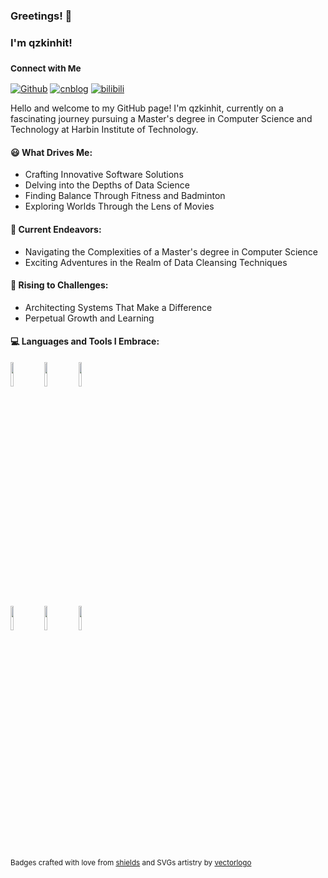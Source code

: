 ### Greetings! 👋
### I'm qzkinhit!
### <sub>Connect with Me<sub/>

[![Github](https://img.shields.io/badge/-Github-000?style=flat&logo=Github&logoColor=white)](https://github.com/qzkinhit)
[![cnblog](https://img.shields.io/badge/-Cnblog-c0134?style=flat&logo=C&logoColor=white)](https://www.cnblogs.com/zekaiblogs)
[![bilibili](https://img.shields.io/badge/-Bilibili-c11?style=flat&logo=bilibili&logoColor=blue)](https://space.bilibili.com/290960774/article)
  
Hello and welcome to my GitHub page! I'm qzkinhit, currently on a fascinating journey pursuing a Master's degree in Computer Science and Technology at Harbin Institute of Technology.

#### 😃 What Drives Me:

- Crafting Innovative Software Solutions
- Delving into the Depths of Data Science
- Finding Balance Through Fitness and Badminton
- Exploring Worlds Through the Lens of Movies

#### 🌱 Current Endeavors:

- Navigating the Complexities of a Master's degree in Computer Science
- Exciting Adventures in the Realm of Data Cleansing Techniques

#### :muscle: Rising to Challenges:

- Architecting Systems That Make a Difference
- Perpetual Growth and Learning

#### :computer: Languages and Tools I Embrace:

<p align="left">
  <img width="10%" src="https://www.vectorlogo.zone/logos/java/java-ar21.svg">
  <img width="10%" src="https://www.vectorlogo.zone/logos/python/python-ar21.svg">
  <img width="10%" src="https://www.vectorlogo.zone/logos/pytorch/pytorch-ar21.svg"><br>
  <img width="10%" src="https://www.vectorlogo.zone/logos/springio/springio-ar21.svg">
  <img width="10%" src="https://www.vectorlogo.zone/logos/mysql/mysql-ar21.svg">
  <img width="10%" src="https://www.vectorlogo.zone/logos/vuejs/vuejs-ar21.svg">
</p>

<sub>Badges crafted with love from [shields](https://shields.io/) and SVGs artistry by [vectorlogo](https://www.vectorlogo.zone/)</sub>
